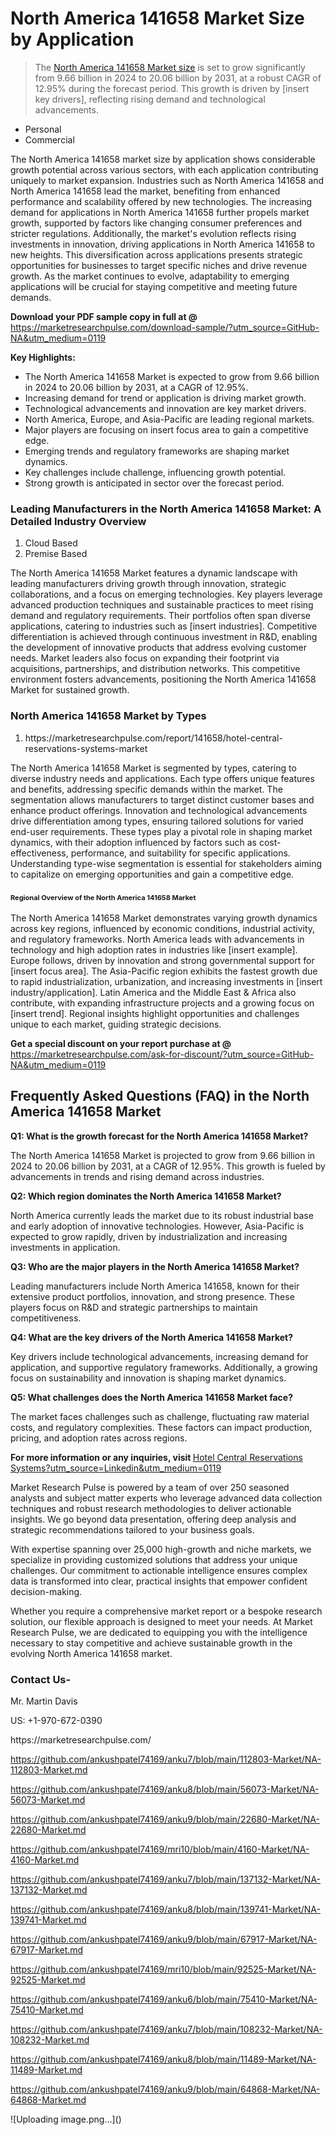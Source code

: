 <h1>North America 141658 Market&nbsp;Size by Application</h1><blockquote><p>The <a href="https://marketresearchpulse.com/download-sample/?utm_source=GitHub-NA&amp;utm_medium=0119">North America 141658 Market size</a> is set to grow significantly from 9.66 billion in 2024 to 20.06 billion by 2031, at a robust CAGR of 12.95% during the forecast period. This growth is driven by [insert key drivers], reflecting rising demand and technological advancements.</p></blockquote><ul><li>Personal<li> Commercial</li></ul><p>The North America 141658 market size by application shows considerable growth potential across various sectors, with each application contributing uniquely to market expansion. Industries such as North America 141658 and North America 141658 lead the market, benefiting from enhanced performance and scalability offered by new technologies. The increasing demand for applications in North America 141658 further propels market growth, supported by factors like changing consumer preferences and stricter regulations. Additionally, the market's evolution reflects rising investments in innovation, driving applications in North America 141658 to new heights. This diversification across applications presents strategic opportunities for businesses to target specific niches and drive revenue growth. As the market continues to evolve, adaptability to emerging applications will be crucial for staying competitive and meeting future demands.</p><p><strong>Download your PDF sample copy in full at @ </strong><a href="https://marketresearchpulse.com/download-sample/?utm_source=GitHub-NA&amp;utm_medium=0119">https://marketresearchpulse.com/download-sample/?utm_source=GitHub-NA&amp;utm_medium=0119</a></p><p><strong>Key Highlights: </strong></p><ul><li>The North America 141658 Market is expected to grow from 9.66 billion in 2024 to 20.06 billion by 2031, at a CAGR of 12.95%.</li><li>Increasing demand for trend or application is driving market growth.</li><li>Technological advancements and innovation are key market drivers.</li><li>North America, Europe, and Asia-Pacific are leading regional markets.</li><li>Major players are focusing on insert focus area to gain a competitive edge.</li><li>Emerging trends and regulatory frameworks are shaping market dynamics.</li><li>Key challenges include challenge, influencing growth potential.</li><li>Strong growth is anticipated in sector over the forecast period.</li></ul><h3>Leading Manufacturers in the North America 141658 Market: A Detailed Industry Overview</h3><ol><li>Cloud Based<li> Premise Based</li></ol><div class="flex max-w-full flex-col flex-grow"><div class="min-h-8 text-message flex w-full flex-col items-end gap-2 whitespace-normal break-words [.text-message+&amp;]:mt-5" dir="auto" data-message-author-role="assistant" data-message-id="fd8432e4-4910-450d-b182-61b7bfb0a01f" data-message-model-slug="gpt-4o"><div class="flex w-full flex-col gap-1 empty:hidden first:pt-[3px]"><div class="markdown prose w-full break-words dark:prose-invert light"><p>The North America 141658 Market features a dynamic landscape with leading manufacturers driving growth through innovation, strategic collaborations, and a focus on emerging technologies. Key players leverage advanced production techniques and sustainable practices to meet rising demand and regulatory requirements. Their portfolios often span diverse applications, catering to industries such as [insert industries]. Competitive differentiation is achieved through continuous investment in R&amp;D, enabling the development of innovative products that address evolving customer needs. Market leaders also focus on expanding their footprint via acquisitions, partnerships, and distribution networks. This competitive environment fosters advancements, positioning the North America 141658 Market for sustained growth.</p></div></div></div></div><h3>North America 141658 Market by Types</h3><ol><li>https://marketresearchpulse.com/report/141658/hotel-central-reservations-systems-market</li></ol><div class="flex max-w-full flex-col flex-grow"><div class="min-h-8 text-message flex w-full flex-col items-end gap-2 whitespace-normal break-words [.text-message+&amp;]:mt-5" dir="auto" data-message-author-role="assistant" data-message-id="084470be-0bb7-4664-bddf-5156b4f41249" data-message-model-slug="gpt-4o-mini"><div class="flex w-full flex-col gap-1 empty:hidden first:pt-[3px]"><div class="markdown prose w-full break-words dark:prose-invert light"><p>The North America 141658 Market is segmented by types, catering to diverse industry needs and applications. Each type offers unique features and benefits, addressing specific demands within the market. The segmentation allows manufacturers to target distinct customer bases and enhance product offerings. Innovation and technological advancements drive differentiation among types, ensuring tailored solutions for varied end-user requirements. These types play a pivotal role in shaping market dynamics, with their adoption influenced by factors such as cost-effectiveness, performance, and suitability for specific applications. Understanding type-wise segmentation is essential for stakeholders aiming to capitalize on emerging opportunities and gain a competitive edge.</p></div></div></div></div><h3><span style="font-size: 11px;">Regional Overview of the North America 141658 Market</span></h3><div class="flex max-w-full flex-col flex-grow"><div class="min-h-8 text-message flex w-full flex-col items-end gap-2 whitespace-normal break-words [.text-message+&amp;]:mt-5" dir="auto" data-message-author-role="assistant" data-message-id="e9038762-ce64-4e30-91c9-9bd413514231" data-message-model-slug="gpt-4o-mini"><div class="flex w-full flex-col gap-1 empty:hidden first:pt-[3px]"><div class="markdown prose w-full break-words dark:prose-invert light"><p>The North America 141658 Market demonstrates varying growth dynamics across key regions, influenced by economic conditions, industrial activity, and regulatory frameworks. North America leads with advancements in technology and high adoption rates in industries like [insert example]. Europe follows, driven by innovation and strong governmental support for [insert focus area]. The Asia-Pacific region exhibits the fastest growth due to rapid industrialization, urbanization, and increasing investments in [insert industry/application]. Latin America and the Middle East &amp; Africa also contribute, with expanding infrastructure projects and a growing focus on [insert trend]. Regional insights highlight opportunities and challenges unique to each market, guiding strategic decisions.</p></div></div></div></div><p><strong>Get a special discount on your report purchase at @ </strong><a href="https://marketresearchpulse.com/ask-for-discount/?utm_source=GitHub-NA&amp;utm_medium=0119">https://marketresearchpulse.com/ask-for-discount/?utm_source=GitHub-NA&amp;utm_medium=0119</a></p><h2>Frequently Asked Questions (FAQ) in the North America 141658 Market</h2><p><strong>Q1: What is the growth forecast for the North America 141658 Market?</strong></p><p>The North America 141658 Market is projected to grow from 9.66 billion in 2024 to 20.06 billion by 2031, at a CAGR of 12.95%. This growth is fueled by advancements in trends and rising demand across industries.</p><p><strong>Q2: Which region dominates the North America 141658 Market?</strong></p><p>North America currently leads the market due to its robust industrial base and early adoption of innovative technologies. However, Asia-Pacific is expected to grow rapidly, driven by industrialization and increasing investments in application.</p><p><strong>Q3: Who are the major players in the North America 141658 Market?</strong></p><p>Leading manufacturers include North America 141658, known for their extensive product portfolios, innovation, and strong presence. These players focus on R&amp;D and strategic partnerships to maintain competitiveness.</p><p><strong>Q4: What are the key drivers of the North America 141658 Market?</strong></p><p>Key drivers include technological advancements, increasing demand for application, and supportive regulatory frameworks. Additionally, a growing focus on sustainability and innovation is shaping market dynamics.</p><p><strong>Q5: What challenges does the North America 141658 Market face?</strong></p><p>The market faces challenges such as challenge, fluctuating raw material costs, and regulatory complexities. These factors can impact production, pricing, and adoption rates across regions.</p><p><strong>For more information or any inquiries, visit&nbsp;</strong><a href="Hotel Central Reservations Systems?utm_source=Linkedin&utm_medium=0119">Hotel Central Reservations Systems?utm_source=Linkedin&utm_medium=0119</a></p><p>Market Research Pulse is powered by a team of over 250 seasoned analysts and subject matter experts who leverage advanced data collection techniques and robust research methodologies to deliver actionable insights. We go beyond data presentation, offering deep analysis and strategic recommendations tailored to your business goals.</p><p>With expertise spanning over 25,000 high-growth and niche markets, we specialize in providing customized solutions that address your unique challenges. Our commitment to actionable intelligence ensures complex data is transformed into clear, practical insights that empower confident decision-making.</p><p>Whether you require a comprehensive market report or a bespoke research solution, our flexible approach is designed to meet your needs. At Market Research Pulse, we are dedicated to equipping you with the intelligence necessary to stay competitive and achieve sustainable growth in the evolving North America 141658 market.</p><h3><strong>Contact Us-</strong></h3><p>Mr. Martin Davis</p><p>US: +1-970-672-0390</p><p>https://marketresearchpulse.com/</p><p><a href="https://github.com/ankushpatel74169/anku7/blob/main/112803-Market/NA-112803-Market.md">https://github.com/ankushpatel74169/anku7/blob/main/112803-Market/NA-112803-Market.md</a></p><p><a href="https://github.com/ankushpatel74169/anku8/blob/main/56073-Market/NA-56073-Market.md">https://github.com/ankushpatel74169/anku8/blob/main/56073-Market/NA-56073-Market.md</a></p><p><a href="https://github.com/ankushpatel74169/anku9/blob/main/22680-Market/NA-22680-Market.md">https://github.com/ankushpatel74169/anku9/blob/main/22680-Market/NA-22680-Market.md</a></p><p><a href="https://github.com/ankushpatel74169/mri10/blob/main/4160-Market/NA-4160-Market.md">https://github.com/ankushpatel74169/mri10/blob/main/4160-Market/NA-4160-Market.md</a></p><p><a href="https://github.com/ankushpatel74169/anku7/blob/main/137132-Market/NA-137132-Market.md">https://github.com/ankushpatel74169/anku7/blob/main/137132-Market/NA-137132-Market.md</a></p><p><a href="https://github.com/ankushpatel74169/anku8/blob/main/139741-Market/NA-139741-Market.md">https://github.com/ankushpatel74169/anku8/blob/main/139741-Market/NA-139741-Market.md</a></p><p><a href="https://github.com/ankushpatel74169/anku9/blob/main/67917-Market/NA-67917-Market.md">https://github.com/ankushpatel74169/anku9/blob/main/67917-Market/NA-67917-Market.md</a></p><p><a href="https://github.com/ankushpatel74169/mri10/blob/main/92525-Market/NA-92525-Market.md">https://github.com/ankushpatel74169/mri10/blob/main/92525-Market/NA-92525-Market.md</a></p><p><a href="https://github.com/ankushpatel74169/anku6/blob/main/75410-Market/NA-75410-Market.md">https://github.com/ankushpatel74169/anku6/blob/main/75410-Market/NA-75410-Market.md</a></p><p><a href="https://github.com/ankushpatel74169/anku7/blob/main/108232-Market/NA-108232-Market.md">https://github.com/ankushpatel74169/anku7/blob/main/108232-Market/NA-108232-Market.md</a></p><p><a href="https://github.com/ankushpatel74169/anku8/blob/main/11489-Market/NA-11489-Market.md">https://github.com/ankushpatel74169/anku8/blob/main/11489-Market/NA-11489-Market.md</a></p><p><a href="https://github.com/ankushpatel74169/anku9/blob/main/64868-Market/NA-64868-Market.md">https://github.com/ankushpatel74169/anku9/blob/main/64868-Market/NA-64868-Market.md</a></p>
![Uploading image.png…]()
